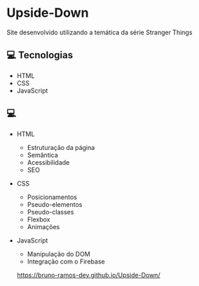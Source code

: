 # Upside-Down

Site desenvolvido utilizando a temática da série Stranger Things

## 💻 Tecnologias
- HTML
- CSS
- JavaScript

## 💻
- HTML
    - Estruturação da página 
    - Semântica
    - Acessibilidade
    - SEO
- CSS
    - Posicionamentos
    - Pseudo-elementos
    - Pseudo-classes
    - Flexbox
    - Animações 
- JavaScript
    - Manipulação do DOM
    - Integração com o Firebase
    
    https://bruno-ramos-dev.github.io/Upside-Down/
